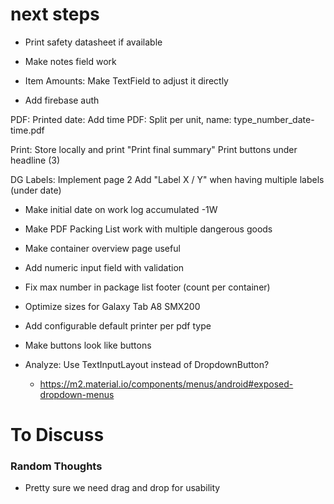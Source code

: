 # next steps
* Print safety datasheet if available


* Make notes field work
* Item Amounts: Make TextField to adjust it directly
* Add firebase auth

PDF: Printed date: Add time
PDF: Split per unit, name: type_number_date-time.pdf

Print: Store locally and print
"Print final summary"
Print buttons under headline (3)

DG Labels: Implement page 2
Add "Label X / Y" when having multiple labels (under date)

* Make initial date on work log accumulated -1W


* Make PDF Packing List work with multiple dangerous goods
* Make container overview page useful
* Add numeric input field with validation
* Fix max number in package list footer (count per container)
* Optimize sizes for Galaxy Tab A8 SMX200

* Add configurable default printer per pdf type
* Make buttons look like buttons


* Analyze: Use TextInputLayout instead of DropdownButton?
    * https://m2.material.io/components/menus/android#exposed-dropdown-menus

# To Discuss

### Random Thoughts

* Pretty sure we need drag and drop for usability